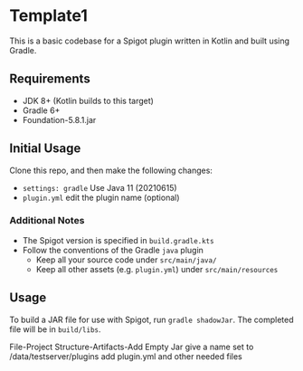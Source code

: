 # Template1
This is a basic codebase for a Spigot plugin written in Kotlin and built using Gradle.

## Requirements
- JDK 8+ (Kotlin builds to this target)
- Gradle 6+
- Foundation-5.8.1.jar

## Initial Usage
Clone this repo, and then make the following changes:
- `settings: gradle` Use Java 11 (20210615)
- `plugin.yml` edit the plugin name (optional)

### Additional Notes
- The Spigot version is specified in `build.gradle.kts`
- Follow the conventions of the Gradle `java` plugin
  - Keep all your source code under `src/main/java/`
  - Keep all other assets (e.g. `plugin.yml`) under `src/main/resources`

## Usage
To build a JAR file for use with Spigot, run `gradle shadowJar`. The completed file will be in `build/libs`.

File-Project Structure-Artifacts-Add Empty Jar
    give a name
    set to /data/testserver/plugins
    add plugin.yml and other needed files
